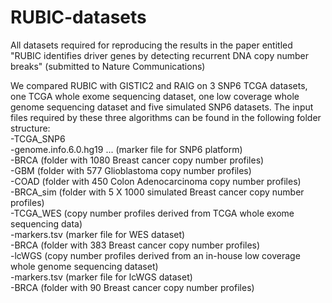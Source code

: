 # RUBIC-datasets
All datasets required for reproducing the results in the paper entitled "RUBIC identifies driver genes by detecting recurrent DNA copy number breaks" (submitted to Nature Communications)  
  
We compared RUBIC with GISTIC2 and RAIG on 3 SNP6 TCGA datasets, one TCGA whole exome sequencing dataset, one low coverage whole genome sequencing dataset and five simulated SNP6 datasets. The input files required by these three algorithms can be found in the following folder structure:  
-TCGA_SNP6  
  -genome.info.6.0.hg19 ... (marker file for SNP6 platform)  
  -BRCA (folder with 1080 Breast cancer copy number profiles)  
  -GBM  (folder with  577 Glioblastoma copy number profiles)  
  -COAD (folder with  450 Colon Adenocarcinoma copy number profiles)  
  -BRCA_sim (folder with 5 X 1000 simulated Breast cancer copy number profiles)  
-TCGA_WES (copy number profiles derived from TCGA whole exome sequencing data)  
  -markers.tsv (marker file for WES dataset)  
  -BRCA (folder with 383 Breast cancer copy number profiles)  
-lcWGS (copy number profiles derived from an in-house low coverage whole genome sequencing dataset)  
  -markers.tsv (marker file for lcWGS dataset)  
  -BRCA (folder with 90 Breast cancer copy number profiles)  

